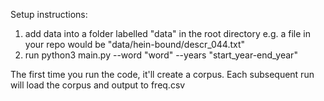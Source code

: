 Setup instructions:
1. add data into a folder labelled "data" in the root directory
    e.g. a file in your repo would be "data/hein-bound/descr_044.txt"
2. run python3 main.py --word "word" --years "start_year-end_year"

The first time you run the code, it'll create a corpus.
Each subsequent run will load the corpus and output to freq.csv